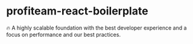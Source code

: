 # profiteam-react-boilerplate
🔥 A highly scalable foundation with the best developer experience and a focus on performance and our best practices.
